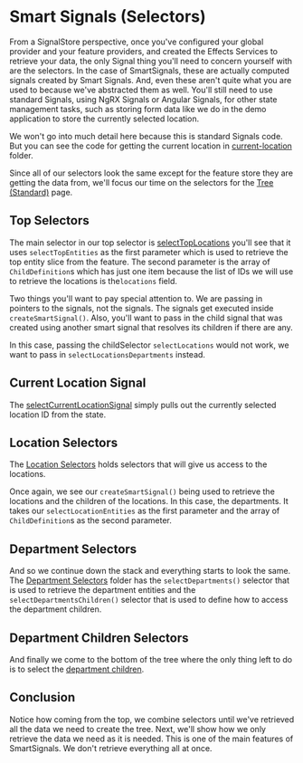 # Smart Signals (Selectors)

From a SignalStore perspective, once you've configured your global provider and your feature providers, and created the Effects Services to retrieve your data, the only Signal thing you'll need to concern yourself with are the selectors. In the case of SmartSignals, these are actually computed signals created by Smart Signals. And, even these aren't quite what you are used to because we've abstracted them as well. You'll still need to use standard Signals, using NgRX Signals or Angular Signals, for other state management tasks, such as storing form data like we do in the demo application to store the currently selected location.

We won't go into much detail here because this is standard Signals code. But you can see the code for getting the current location in [current-location](https://github.com/DaveMBush/SmartNgRX/blob/main/apps/demo-ngrx-signals/src/app/routes/tree-standard/store/current-location) folder.

Since all of our selectors look the same except for the feature store they are getting the data from, we'll focus our time on the selectors for the [Tree (Standard)](https://github.com/DaveMBush/SmartNgRX/blob/main/apps/demo-ngrx-signals/src/app/routes/tree-standard) page.

## Top Selectors

The main selector in our top selector is [selectTopLocations](https://github.com/DaveMBush/SmartNgRX/blob/main/apps/demo-ngrx-signals/src/app/routes/tree-standard/store/top/select-top-locations.selectors.ts) you'll see that it uses `selectTopEntities` as the first parameter which is used to retrieve the top entity slice from the feature. The second parameter is the array of `ChildDefinition`s which has just one item because the list of IDs we will use to retrieve the locations is the`locations` field.

Two things you'll want to pay special attention to. We are passing in pointers to the signals, not the signals. The signals get executed inside `createSmartSignal()`. Also, you'll want to pass in the child signal that was created using another smart signal that resolves its children if there are any.

In this case, passing the childSelector `selectLocations` would not work, we want to pass in `selectLocationsDepartments` instead.

## Current Location Signal

The [selectCurrentLocationSignal](https://github.com/DaveMBush/SmartNgRX/blob/main/apps/demo-ngrx-signals/src/app/routes/tree-standard/store/current-location/select-current-location.signal.ts) simply pulls out the currently selected location ID from the state.

## Location Selectors

The [Location Selectors](https://github.com/DaveMBush/SmartNgRX/tree/main/apps/demo-ngrx-signals/src/app/routes/tree-standard/store/locations/selectors) holds selectors that will give us access to the locations.

Once again, we see our `createSmartSignal()` being used to retrieve the locations and the children of the locations. In this case, the departments. It takes our `selectLocationEntities` as the first parameter and the array of `ChildDefinition`s as the second parameter.

## Department Selectors

And so we continue down the stack and everything starts to look the same. The [Department Selectors](https://github.com/DaveMBush/SmartNgRX/tree/main/apps/demo-ngrx-signals/src/app/routes/tree-standard/store/department) folder has the `selectDepartments()` selector that is used to retrieve the department entities and the `selectDepartmentsChildren()` selector that is used to define how to access the department children.

## Department Children Selectors

And finally we come to the bottom of the tree where the only thing left to do is to select the [department children](https://github.com/DaveMBush/SmartNgRX/tree/main/apps/demo-ngrx-signals/src/app/routes/tree-standard/store/department-children).

## Conclusion

Notice how coming from the top, we combine selectors until we've retrieved all the data we need to create the tree. Next, we'll show how we only retrieve the data we need as it is needed. This is one of the main features of SmartSignals. We don't retrieve everything all at once.
